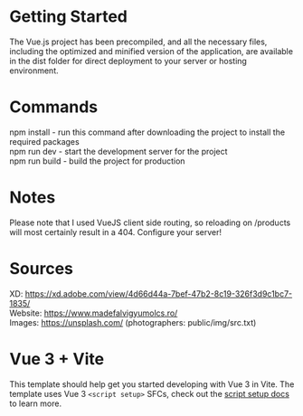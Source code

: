# Getting Started
The Vue.js project has been precompiled, and all the necessary files, including the optimized and minified version of the application, are available in the dist folder for direct deployment to your server or hosting environment.

# Commands
npm install - run this command after downloading the project to install the required packages \
npm run dev - start the development server for the project \
npm run build - build the project for production

# Notes
Please note that I used VueJS client side routing, so reloading on /products will most certainly result in a 404. Configure your server!

# Sources

XD: https://xd.adobe.com/view/4d66d44a-7bef-47b2-8c19-326f3d9c1bc7-1835/ \
Website: https://www.madefalvigyumolcs.ro/ \
Images: https://unsplash.com/ (photographers: public/img/src.txt)

# Vue 3 + Vite

This template should help get you started developing with Vue 3 in Vite. The template uses Vue 3 `<script setup>` SFCs, check out the [script setup docs](https://v3.vuejs.org/api/sfc-script-setup.html#sfc-script-setup) to learn more.
